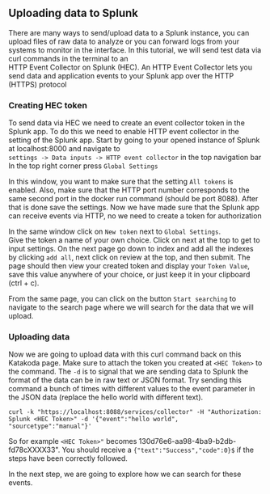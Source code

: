 ## Uploading data to Splunk
There are many ways to send/upload data to a Splunk instance, you can upload files of raw data to analyze or you can forward logs from your systems to monitor in the interface. In this tutorial, we will send test data via curl commands in the terminal to an  
HTTP Event Collector on Splunk (HEC). An HTTP Event Collector lets you send data and application events to your Splunk app over the HTTP (HTTPS) protocol

### Creating HEC token
To send data via HEC we need to create an event collector token in the Splunk app. To do this we need to enable HTTP event collector in the setting of the Splunk app.
Start by going to your opened instance of Splunk at localhost:8000 and navigate to  
 `settings -> Data inputs -> HTTP event collector` in the top navigation bar  
In the top right corner press `Global Settings`
  
In this window, you want to make sure that the setting `All tokens` is enabled. 
Also, make sure that the HTTP port number corresponds to the same second port in the docker run command (should be port 8088). 
After that is done save the settings. Now we have made sure that the Splunk app can receive events via HTTP, no we need to create a token for authorization
  
In the same window click on `New token` next to `Global Settings`.  
Give the token a name of your own choice. Click on next at the top to get to input settings.
On the next page go down to index and add all the indexes by clicking `add all`, next click on review at the top, and then submit.
The page should then view your created token and display your `Token Value`, save this value anywhere of your choice, or just keep it in your clipboard (ctrl + c).
  
From the same page, you can click on the button `Start searching` to navigate to the search page where we will search for the data that we will upload.

### Uploading data
Now we are going to upload data with this curl command back on this Katakoda page. Make sure to attach the token you created at `<HEC Token>` to the command. The `-d` is to signal that we are sending data to Splunk the format of the data can be in raw text or JSON format. Try sending this command a bunch of times with different values to the event parameter in the JSON data (replace the hello world with different text).

`curl -k "https://localhost:8088/services/collector" -H "Authorization: Splunk <HEC Token>" -d '{"event":"hello world", "sourcetype":"manual"}'`  

So for example `<HEC Token>"` becomes 130d76e6-aa98-4ba9-b2db-fd78cXXXX33". You should receive a 
  `{"text":"Success","code":0}$` if the steps have been correctly followed.
 
In the next step, we are going to explore how we can search for these events. 
